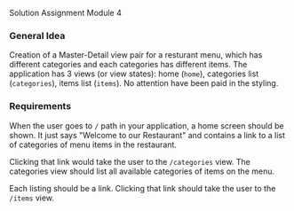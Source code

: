 Solution Assignment Module 4





### General Idea


Creation of a Master-Detail view pair for a resturant menu, which has different categories and each categories has different items.
The application has 3 views (or view states): home (`home`), categories list (`categories`), items list (`items`).
No attention have been paid in the styling.

### Requirements

When the user goes to `/` path in your application, a home screen should be shown. 
It just says "Welcome to our Restaurant" and contains a link to a list of categories of menu items in the restaurant. 

Clicking that link would take the user to the `/categories` view.
The categories view should list all available categories of items on the menu. 

Each listing should be a link. Clicking that link should take the user to the `/items` view. 

